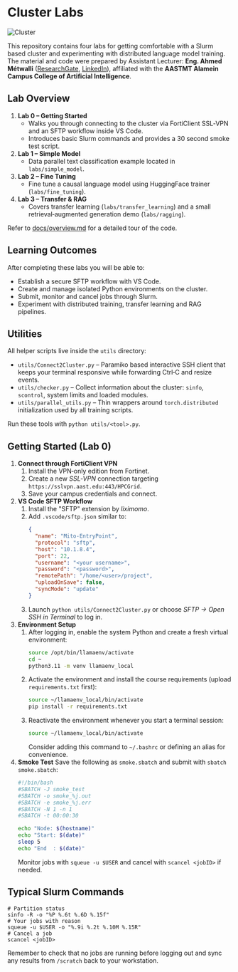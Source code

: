 # Cluster Labs

![Cluster](docs/Cluster.gif)

This repository contains four labs for getting comfortable with a Slurm based cluster and experimenting with distributed language model training.  The material and code were prepared by Assistant Lecturer: **Eng. Ahmed Métwalli** ([ResearchGate](https://www.researchgate.net/profile/Ahmed-Metwalli), [LinkedIn](https://www.linkedin.com/in/ahmed-m%C3%A9twalli/)), affiliated with the **AASTMT Alamein Campus College of Artificial Intelligence**.

## Lab Overview

1. **Lab 0 – Getting Started**
   - Walks you through connecting to the cluster via FortiClient SSL‑VPN and an SFTP workflow inside VS Code.
   - Introduces basic Slurm commands and provides a 30 second smoke test script.
2. **Lab 1 – Simple Model**
   - Data parallel text classification example located in `labs/simple_model`.
3. **Lab 2 – Fine Tuning**
   - Fine tune a causal language model using HuggingFace trainer (`labs/fine_tuning`).
4. **Lab 3 – Transfer & RAG**
   - Covers transfer learning (`labs/transfer_learning`) and a small retrieval‑augmented generation demo (`labs/ragging`).


Refer to [docs/overview.md](docs/overview.md) for a detailed tour of the code.

## Learning Outcomes

After completing these labs you will be able to:

- Establish a secure SFTP workflow with VS Code.
- Create and manage isolated Python environments on the cluster.
- Submit, monitor and cancel jobs through Slurm.
- Experiment with distributed training, transfer learning and RAG pipelines.

## Utilities

All helper scripts live inside the `utils` directory:

- `utils/Connect2Cluster.py` – Paramiko based interactive SSH client that keeps your terminal responsive while forwarding Ctrl‑C and resize events.
- `utils/checker.py` – Collect information about the cluster: `sinfo`, `scontrol`, system limits and loaded modules.
- `utils/parallel_utils.py` – Thin wrappers around `torch.distributed` initialization used by all training scripts.

Run these tools with `python utils/<tool>.py`.

## Getting Started (Lab 0)

1. **Connect through FortiClient VPN**
   1. Install the VPN‑only edition from Fortinet.
   2. Create a new *SSL‑VPN* connection targeting `https://sslvpn.aast.edu:443/HPCGrid`.
   3. Save your campus credentials and connect.
2. **VS Code SFTP Workflow**
   1. Install the "SFTP" extension by *liximomo*.
   2. Add `.vscode/sftp.json` similar to:
      ```json
      {
        "name": "Mito-EntryPoint",
        "protocol": "sftp",
        "host": "10.1.8.4",
        "port": 22,
        "username": "<your username>",
        "password": "<password>",
        "remotePath": "/home/<user>/project",
        "uploadOnSave": false,
        "syncMode": "update"
      }
      ```
   3. Launch `python utils/Connect2Cluster.py` or choose *SFTP → Open SSH in Terminal* to log in.
3. **Environment Setup**
   1. After logging in, enable the system Python and create a fresh virtual environment:
      ```bash
      source /opt/bin/llamaenv/activate
      cd ~
      python3.11 -m venv llamaenv_local
      ```
   2. Activate the environment and install the course requirements (upload `requirements.txt` first):
      ```bash
      source ~/llamaenv_local/bin/activate
      pip install -r requirements.txt
      ```
   3. Reactivate the environment whenever you start a terminal session:
      ```bash
      source ~/llamaenv_local/bin/activate
      ```
      Consider adding this command to `~/.bashrc` or defining an alias for convenience.
4. **Smoke Test**
   Save the following as `smoke.sbatch` and submit with `sbatch smoke.sbatch`:
   ```bash
   #!/bin/bash
   #SBATCH -J smoke_test
   #SBATCH -o smoke_%j.out
   #SBATCH -e smoke_%j.err
   #SBATCH -N 1 -n 1
   #SBATCH -t 00:00:30

   echo "Node: $(hostname)"
   echo "Start: $(date)"
   sleep 5
   echo "End  : $(date)"
   ```
   Monitor jobs with `squeue -u $USER` and cancel with `scancel <jobID>` if needed.

## Typical Slurm Commands

```
# Partition status
sinfo -R -o "%P %.6t %.6D %.15f"
# Your jobs with reason
squeue -u $USER -o "%.9i %.2t %.10M %.15R"
# Cancel a job
scancel <jobID>
```

Remember to check that no jobs are running before logging out and sync any results from `/scratch` back to your workstation.
